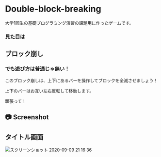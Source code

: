# Double-block-breaking
大学1回生の基礎プログラミング演習の課題用に作ったゲームです。

### 見た目は
## ブロック崩し
### でも遊び方は普通じゃ無い！

このブロック崩しは、上下にあるバーを操作してブロックを全滅させましょう！

上下のバーはお互い左右反転して移動します。

頑張って！

## 📷 Screenshot
## タイトル画面
![スクリーンショット 2020-09-09 21 16 36](https://user-images.githubusercontent.com/60394438/106357279-88de5780-6348-11eb-910d-ddd710ac0515.png)
